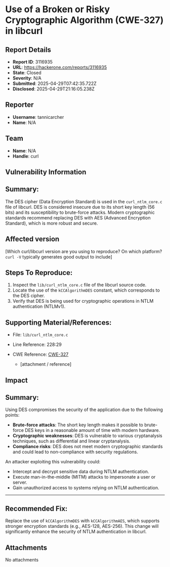 # Use of a Broken or Risky Cryptographic Algorithm (CWE-327) in libcurl

## Report Details
- **Report ID**: 3116935
- **URL**: https://hackerone.com/reports/3116935
- **State**: Closed
- **Severity**: N/A
- **Submitted**: 2025-04-29T07:42:35.722Z
- **Disclosed**: 2025-04-29T21:16:05.238Z

## Reporter
- **Username**: tannicarcher
- **Name**: N/A

## Team
- **Name**: N/A
- **Handle**: curl

## Vulnerability Information
## Summary:
The DES cipher (Data Encryption Standard) is used in the `curl_ntlm_core.c` file of libcurl. DES is considered insecure due to its short key length (56 bits) and its susceptibility to brute-force attacks. Modern cryptographic standards recommend replacing DES with AES (Advanced Encryption Standard), which is more robust and secure.

## Affected version
[Which curl/libcurl version are you using to reproduce? On which platform? `curl -V` typically generates good output to include]

## Steps To Reproduce:
1. Inspect the `lib/curl_ntlm_core.c` file of the libcurl source code.
2. Locate the use of the `kCCAlgorithmDES` constant, which corresponds to the DES cipher.
3. Verify that DES is being used for cryptographic operations in NTLM authentication (NTLMv1).
## Supporting Material/References:
- File: `lib/curl_ntlm_core.c`
- Line Reference: 228:29
- CWE Reference: [CWE-327](https://cwe.mitre.org/data/definitions/327.html)

  * [attachment / reference]

## Impact

## Summary:
Using DES compromises the security of the application due to the following points:
- **Brute-force attacks**: The short key length makes it possible to brute-force DES keys in a reasonable amount of time with modern hardware.
- **Cryptographic weaknesses**: DES is vulnerable to various cryptanalysis techniques, such as differential and linear cryptanalysis.
- **Compliance risks**: DES does not meet modern cryptographic standards and could lead to non-compliance with security regulations.

An attacker exploiting this vulnerability could:
- Intercept and decrypt sensitive data during NTLM authentication.
- Execute man-in-the-middle (MITM) attacks to impersonate a user or server.
- Gain unauthorized access to systems relying on NTLM authentication.

---

## Recommended Fix:
Replace the use of `kCCAlgorithmDES` with `kCCAlgorithmAES`, which supports stronger encryption standards (e.g., AES-128, AES-256). This change will significantly enhance the security of NTLM authentication in libcurl.

## Attachments
No attachments
